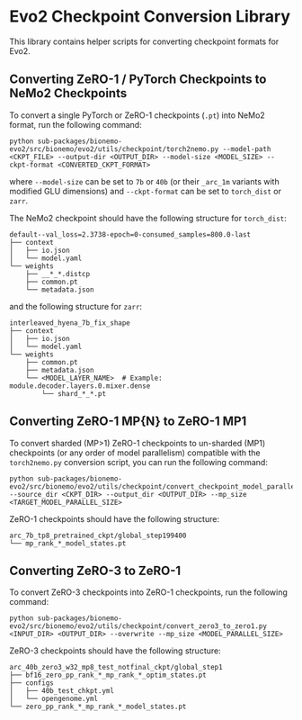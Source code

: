 # Evo2 Checkpoint Conversion Library

This library contains helper scripts for converting checkpoint formats for Evo2.

## Converting ZeRO-1 / PyTorch Checkpoints to NeMo2 Checkpoints

To convert a single PyTorch or ZeRO-1 checkpoints (`.pt`) into NeMo2 format, run the following command:
```
python sub-packages/bionemo-evo2/src/bionemo/evo2/utils/checkpoint/torch2nemo.py --model-path <CKPT_FILE> --output-dir <OUTPUT_DIR> --model-size <MODEL_SIZE> --ckpt-format <CONVERTED_CKPT_FORMAT>
```
where `--model-size` can be set to `7b` or `40b` (or their `_arc_1m` variants with modified GLU dimensions) and `--ckpt-format` can be set to `torch_dist` or `zarr`.

The NeMo2 checkpoint should have the following structure for `torch_dist`:
```
default--val_loss=2.3738-epoch=0-consumed_samples=800.0-last
├── context
│   ├── io.json
│   └── model.yaml
└── weights
    ├── __*_*.distcp
    ├── common.pt
    └── metadata.json
```
and the following structure for `zarr`:
```
interleaved_hyena_7b_fix_shape
├── context
│   ├── io.json
│   └── model.yaml
└── weights
    ├── common.pt
    ├── metadata.json
    └── <MODEL_LAYER_NAME>  # Example: module.decoder.layers.0.mixer.dense
        └── shard_*_*.pt
```

## Converting ZeRO-1 MP{N} to ZeRO-1 MP1

To convert sharded (MP>1) ZeRO-1 checkpoints to un-sharded (MP1) checkpoints (or any order of model parallelism) compatible with the `torch2nemo.py` conversion script, you can run the following command:
```
python sub-packages/bionemo-evo2/src/bionemo/evo2/utils/checkpoint/convert_checkpoint_model_parallel_evo2.py --source_dir <CKPT_DIR> --output_dir <OUTPUT_DIR> --mp_size <TARGET_MODEL_PARALLEL_SIZE>
```

ZeRO-1 checkpoints should have the following structure:
```
arc_7b_tp8_pretrained_ckpt/global_step199400
└── mp_rank_*_model_states.pt
```

## Converting ZeRO-3 to ZeRO-1

To convert ZeRO-3 checkpoints into ZeRO-1 checkpoints, run the following command:
```
python sub-packages/bionemo-evo2/src/bionemo/evo2/utils/checkpoint/convert_zero3_to_zero1.py <INPUT_DIR> <OUTPUT_DIR> --overwrite --mp_size <MODEL_PARALLEL_SIZE>
```

ZeRO-3 checkpoints should have the following structure:
```
arc_40b_zero3_w32_mp8_test_notfinal_ckpt/global_step1
├── bf16_zero_pp_rank_*_mp_rank_*_optim_states.pt
├── configs
│   ├── 40b_test_chkpt.yml
│   └── opengenome.yml
└── zero_pp_rank_*_mp_rank_*_model_states.pt
```
